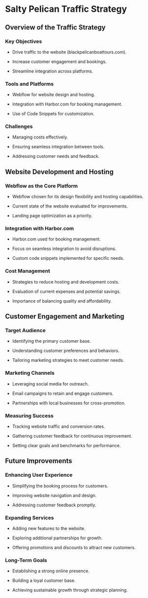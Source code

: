 # Salty Pelican Traffic Strategy

## Overview of the Traffic Strategy

### Key Objectives

- Drive traffic to the website (blackpelicanboattours.com).

- Increase customer engagement and bookings.

- Streamline integration across platforms.

### Tools and Platforms

- Webflow for website design and hosting.

- Integration with Harbor.com for booking management.

- Use of Code Snippets for customization.

### Challenges

- Managing costs effectively.

- Ensuring seamless integration between tools.

- Addressing customer needs and feedback.

## Website Development and Hosting

### Webflow as the Core Platform

- Webflow chosen for its design flexibility and hosting capabilities.

- Current state of the website evaluated for improvements.

- Landing page optimization as a priority.

### Integration with Harbor.com

- Harbor.com used for booking management.

- Focus on seamless integration to avoid disruptions.

- Custom code snippets implemented for specific needs.

### Cost Management

- Strategies to reduce hosting and development costs.

- Evaluation of current expenses and potential savings.

- Importance of balancing quality and affordability.

## Customer Engagement and Marketing

### Target Audience

- Identifying the primary customer base.

- Understanding customer preferences and behaviors.

- Tailoring marketing strategies to meet customer needs.

### Marketing Channels

- Leveraging social media for outreach.

- Email campaigns to retain and engage customers.

- Partnerships with local businesses for cross-promotion.

### Measuring Success

- Tracking website traffic and conversion rates.

- Gathering customer feedback for continuous improvement.

- Setting clear goals and benchmarks for performance.

## Future Improvements

### Enhancing User Experience

- Simplifying the booking process for customers.

- Improving website navigation and design.

- Addressing customer feedback promptly.

### Expanding Services

- Adding new features to the website.

- Exploring additional partnerships for growth.

- Offering promotions and discounts to attract new customers.

### Long-Term Goals

- Establishing a strong online presence.

- Building a loyal customer base.

- Achieving sustainable growth through strategic planning.

